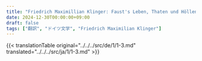 ```yaml
---
title: "Friedrich Maximillian Klinger: Faust's Leben, Thaten und Höllenfahrt (1799) - 第一巻 第三章"
date: 2024-12-30T00:00:00+09:00
draft: false
tags: ["翻訳", "ドイツ文学", "Friedrich Maximilian Klinger"]
---
```


{{< translationTable original="../../../src/de/1/1-3.md" translated="../../../src/ja/1/1-3.md" >}}